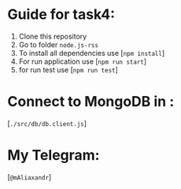 # Guide for task4:

1. Clone this repository
2. Go to folder `node.js-rss`
3. To install all dependencies use [`npm install`]
4. For run application use [`npm run start`]
5. for run test use [`npm run test`]

# Connect to MongoDB in :  
[`./src/db/db.client.js`]

# My Telegram: 
[`@mAliaxandr`]
